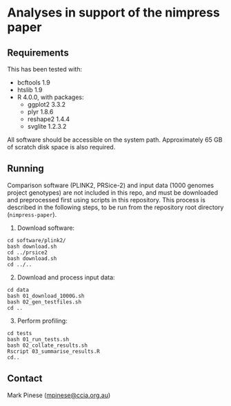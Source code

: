 # Analyses in support of the nimpress paper

## Requirements

This has been tested with:

* bcftools 1.9
* htslib 1.9
* R 4.0.0, with packages:
  * ggplot2 3.3.2
  * plyr 1.8.6
  * reshape2 1.4.4
  * svglite 1.2.3.2

All software should be accessible on the system path. Approximately 65 GB of scratch disk space is also required.


## Running

Comparison software (PLINK2, PRSice-2) and input data (1000 genomes project genotypes) are not included in this repo, and must be downloaded and preprocessed first using scripts in this repository. This process is described in the following steps, to be run from the repository root directory (`nimpress-paper`).

1. Download software:
```
cd software/plink2/
bash download.sh
cd ../prsice2
bash download.sh
cd ../..
```
2. Download and process input data:
```
cd data
bash 01_download_1000G.sh
bash 02_gen_testfiles.sh
cd ..
```
3. Perform profiling:
```
cd tests
bash 01_run_tests.sh
bash 02_collate_results.sh
Rscript 03_summarise_results.R
cd..
```

## Contact

Mark Pinese (mpinese@ccia.org.au)

